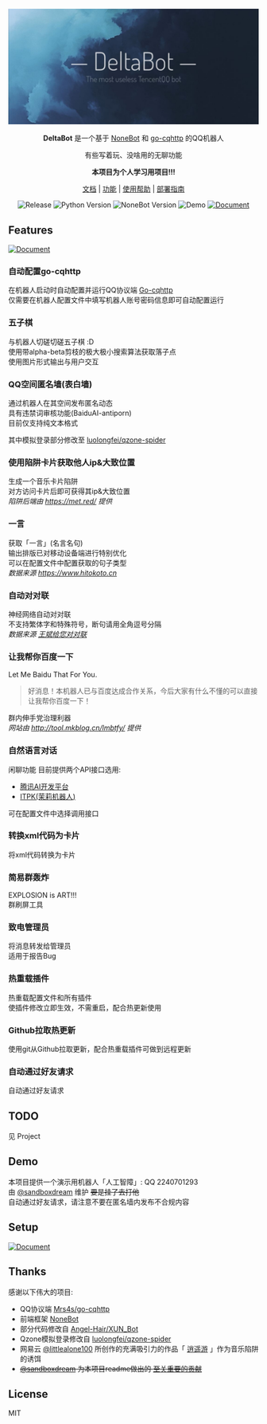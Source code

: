 ![DeltaBot](https://raw.githubusercontent.com/233a344a455/ImageHost/master/deltabot.jpg)
<div align="center">

**DeltaBot** 是一个基于 [NoneBot](https://github.com/nonebot/nonebot) 和 [go-cqhttp](https://github.com/Mrs4s/go-cqhttp) 的QQ机器人

有些写着玩、没啥用的无聊功能

**本项目为个人学习用项目!!!**

[文档](https://233a344a455.github.io/DeltaBot/) | [功能](https://233a344a455.github.io/DeltaBot/features.html) | [使用帮助](https://233a344a455.github.io/DeltaBot/usage.html) | [部署指南](https://233a344a455.github.io/DeltaBot/setup.html)

![Release](https://img.shields.io/github/v/release/233a344a455/DeltaBot?include_prereleases)
![Python Version](https://img.shields.io/badge/python-3.7+-ff69b4.svg)
![NoneBot Version](https://img.shields.io/badge/nonebot-1.8.0+-red.svg)
![Demo](https://img.shields.io/badge/demoQQ-2240701293-green.svg)
[![Document](https://img.shields.io/badge/Document-%E7%82%B9%E5%87%BB%E6%9F%A5%E7%9C%8B-orange)](https://233a344a455.github.io/DeltaBot/)

</div>

## Features

[![Document](https://img.shields.io/badge/在文档中查看-点击进入-orange)](https://233a344a455.github.io/DeltaBot/features.html)

### 自动配置go-cqhttp
在机器人启动时自动配置并运行QQ协议端 [Go-cqhttp](https://github.com/Mrs4s/go-cqhttp/)  
仅需要在机器人配置文件中填写机器人账号密码信息即可自动配置运行    

### 五子棋
与机器人切磋切磋五子棋 :D  
使用带alpha-beta剪枝的极大极小搜索算法获取落子点  
使用图片形式输出与用户交互


### QQ空间匿名墙(表白墙)
通过机器人在其空间发布匿名动态  
具有违禁词审核功能(BaiduAI-antiporn)  
目前仅支持纯文本格式

其中模拟登录部分修改至 [luolongfei/qzone-spider](https://github.com/luolongfei/qzone-spider/blob/master/qzone_spider.py)

### 使用陷阱卡片获取他人ip&大致位置
生成一个音乐卡片陷阱  
对方访问卡片后即可获得其ip&大致位置  
*陷阱后端由 https://met.red/ 提供*

### 一言
获取「一言」(名言名句)  
输出排版已对移动设备端进行特别优化  
可以在配置文件中配置获取的句子类型  
*数据来源 https://www.hitokoto.cn*

### 自动对对联
神经网络自动对对联  
不支持繁体字和特殊符号，断句请用全角逗号分隔  
*数据来源 [王斌给您对对联](https://ai.binwang.me/couplet/)*

### 让我帮你百度一下
Let Me Baidu That For You.  
> 好消息！本机器人已与百度达成合作关系，今后大家有什么不懂的可以直接让我帮你百度一下！  

群内伸手党治理利器  
*网站由 http://tool.mkblog.cn/lmbtfy/ 提供*

### 自然语言对话
闲聊功能
目前提供两个API接口选用:
- [腾讯AI开发平台](https://ai.qq.com/)
- [ITPK(茉莉机器人)](http://www.itpk.cn/)

可在配置文件中选择调用接口

### 转换xml代码为卡片
将xml代码转换为卡片  

### 简易群轰炸
EXPLOSION is ART!!!  
群刷屏工具  

### 致电管理员
将消息转发给管理员  
适用于报告Bug

### 热重载插件
热重载配置文件和所有插件  
使插件修改立即生效，不需重启，配合热更新使用  

### Github拉取热更新
使用git从Github拉取更新，配合热重载插件可做到远程更新  

### 自动通过好友请求
自动通过好友请求

## TODO

见 Project

## Demo

本项目提供一个演示用机器人「人工智障」: QQ 2240701293  
由 [@sandboxdream](https://github.com/sandboxdream) 维护 ~~要是挂了去打他~~  
自动通过好友请求，请注意不要在匿名墙内发布不合规内容


## Setup

[![Document](https://img.shields.io/badge/在文档中查看-点击进入-orange)](https://233a344a455.github.io/DeltaBot/setup.html)

## Thanks

感谢以下伟大的项目:

- QQ协议端 [Mrs4s/go-cqhttp](https://github.com/Mrs4s/go-cqhttp)
- 前端框架 [NoneBot](https://github.com/nonebot/nonebot)
- 部分代码修改自 [Angel-Hair/XUN_Bot](https://github.com/Angel-Hair/XUN_Bot)
- Qzone模拟登录修改自 [luolongfei/qzone-spider](https://github.com/luolongfei/qzone-spider)
- 网易云 [@littlealone100](https://music.163.com/#/artist?id=12063182) 所创作的充满吸引力的作品「 [逍遥游](https://music.163.com/#/song?id=532522915) 」作为音乐陷阱的诱饵
- ~~[@sandboxdream](https://github.com/sandboxdream) 为本项目readme做出的 [至关重要的贡献](https://github.com/233a344a455/DeltaBot/commit/91dc0601fb0c5ed48caaa6f6cc99a77280d3e52a)~~



## License

MIT
